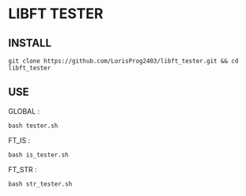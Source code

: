 # LIBFT TESTER
## INSTALL

	git clone https://github.com/LorisProg2403/libft_tester.git && cd libft_tester

## USE
GLOBAL :

	bash tester.sh

FT_IS :

	bash is_tester.sh

FT_STR :

	bash str_tester.sh
